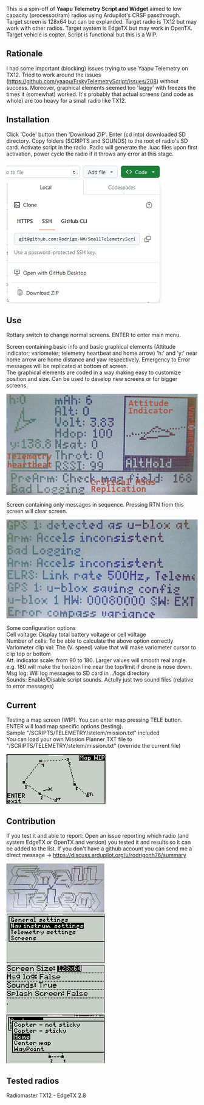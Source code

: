This is a spin-off of **Yaapu Telemetry Script and Widget** aimed to low capacity (processor/ram) radios using Ardupilot's CRSF passthrough. Target screen is 128x64 but can be explanded. Target radio is TX12 but may work with other radios. Target system is EdgeTX but may work in OpenTX. Target vehicle is copter. Script is functional but this is a WIP.   
  


## Rationale
I had some important (blocking) issues trying to use Yaapu Telemetry on TX12. Tried to work around the issues (https://github.com/yaapu/FrskyTelemetryScript/issues/208) without success. Moreover, graphical elements seemed too 'laggy' with freezes the times it (somewhat) worked. It's probably that actual screens (and code as whole) are too heavy for a small radio like TX12.

## Installation
Click 'Code' button then 'Download ZIP'. Enter (cd into) downloaded SD directory. Copy folders (SCRIPTS and SOUNDS) to the root of radio's SD card. Activate script in the radio. Radio will generate the .luac files upon first activation, power cycle the radio if it throws any error at this stage.

![Download](https://raw.githubusercontent.com/Rodrigo-NH/SmallTelemetryScript/master/readmeassets/download.JPG)  


## Use

Rottary switch to change normal screens. ENTER to enter main menu.

Screen containing basic info and basic graphical elements (Attitude indicator; variometer; telemetry heartbeat and home arrow) 'h:' and 'y:' near home arrow are home distance and yaw respectively. Emergency to Error messages will be replicated at bottom of screen.  
The graphical elements are coded in a way making easy to customize position and size. Can be used to develop new screens or for bigger screens.    
 

![Main screen](https://raw.githubusercontent.com/Rodrigo-NH/SmallTelemetryScript/master/readmeassets/menu1.JPG)  

Screen containing only messages in sequence. Pressing RTN from this screen will clear screen.  

![Messages](https://raw.githubusercontent.com/Rodrigo-NH/SmallTelemetryScript/master/readmeassets/menu2.JPG)  

Some configuration options  
Cell voltage: Display total battery voltage or cell voltage  
Number of cells: To be able to calculate the above option correctly  
Variometer clip val: The (V. speed) value that will make variometer cursor to clip top or bottom  
Att. indicator scale: from 90 to 180. Larger values will smooth real angle. e.g. 180 will make the horizon line near the top/limit if drone is nose down.  
Msg log: Will log messages to SD card in ../logs directory  
Sounds: Enable/Disable script sounds. Actully just two sound files (relative to error messages) 



 ## Current
 Testing a map screen (WIP). You can enter map pressing TELE button. ENTER will load map specific options (testing).  
 Sample "/SCRIPTS/TELEMETRY/stelem/mission.txt" included  
 You can load your own Mission Planner TXT file to "/SCRIPTS/TELEMETRY/stelem/mission.txt" (override the current file)  
 
![Map test](https://raw.githubusercontent.com/Rodrigo-NH/SmallTelemetryScript/master/readmeassets/mapwip.jpg)


## Contribution

If you test it and able to report: Open an issue reporting which radio (and system EdgeTX or OpenTX and version) you tested it and results so it can be added to the list. If you don't have a github account you can send me a direct message -> https://discuss.ardupilot.org/u/rodrigonh76/summary  

![Screenshot1](https://raw.githubusercontent.com/Rodrigo-NH/SmallTelemetryScript/master/readmeassets/shot1.jpg)  
![Screenshot2](https://raw.githubusercontent.com/Rodrigo-NH/SmallTelemetryScript/master/readmeassets/shot2.jpg)  
![Screenshot3](https://raw.githubusercontent.com/Rodrigo-NH/SmallTelemetryScript/master/readmeassets/shot3.jpg)  
![Screenshot4](https://raw.githubusercontent.com/Rodrigo-NH/SmallTelemetryScript/master/readmeassets/shot4.jpg)  
## Tested radios
Radiomaster TX12 - EdgeTX 2.8